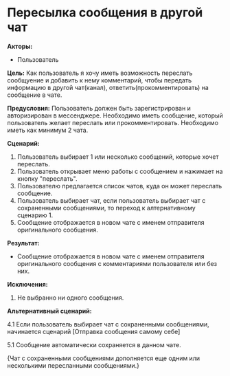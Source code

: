 # Пересылка сообщения в другой чат

**Акторы:** 

- Пользователь

**Цель:** Как пользователь я хочу иметь возможность переслать сообщуение и добавить к нему комментарий, чтобы передать информацию в другой чат(канал), ответить(прокомментировать) на сообщение в чате.

**Предусловия:** Пользователь должен быть зарегистрирован и авторизирован в мессенджере. Необходимо иметь сообщение, который пользователь желает переслать или прокомментировать. Необходимо иметь как минимум 2 чата. 

**Сценарий:**

1. Пользователь выбирает 1 или несколько сообщений, которые хочет переслать. 
2. Пользователь открывает меню работы с сообщением и нажимает на кнопку "переслать". 
3. Пользователю предлагается список чатов, куда он может переслать сообщение. 
4. Пользователь выбирает чат, если пользователь выбирает чат с сохраненными сообщениями, то переход к алтернативному сценарию 1. 
5. Сообщение отображается в новом чате с именем отправителя оригинального сообщения. 

**Результат:**

- Сообщение отображается в новом чате с именем отправителя оригинального сообщения с комментариями пользователя или без них.  

**Исключения:**

1. Не выбранно ни одного сообщения. 


**Альтернативный сценарий:** 

4.1 Если пользователь выбирает чат с сохраненными сообщениями, начинается сценарий [Отправка сообщения самому себе]

5.1 Сообщение автоматически сохраняется в данном чате.

  {Чат с сохраненными сообщениями дополняется еще одним или несколькими пересланными сообщениями.}
